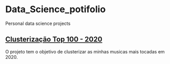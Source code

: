 # Data_Science_potifolio
Personal data science projects

## [Clusterização Top 100 - 2020]()

O projeto tem o objetivo de clusterizar as minhas musicas mais tocadas em 2020. 

